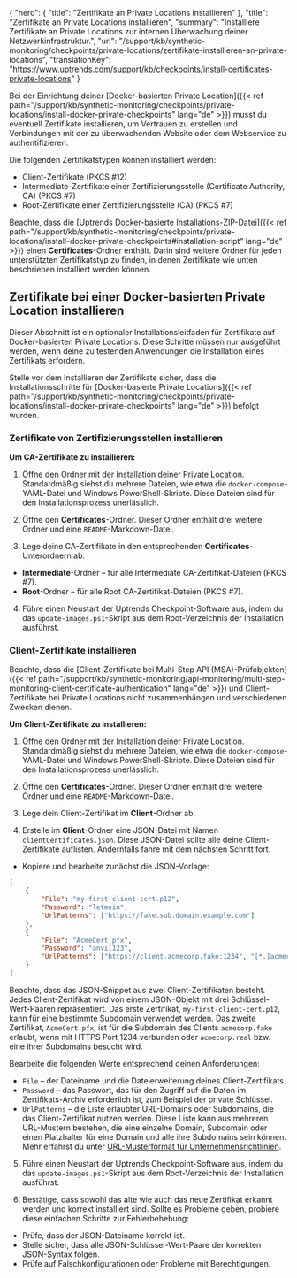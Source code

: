 {
  "hero": {
    "title": "Zertifikate an Private Locations installieren"
  },
  "title": "Zertifikate an Private Locations installieren",
  "summary": "Installiere Zertifikate an Private Locations zur internen Überwachung deiner Netzwerkinfrastruktur.",
  "url": "/support/kb/synthetic-monitoring/checkpoints/private-locations/zertifikate-installieren-an-private-locations",
  "translationKey": "https://www.uptrends.com/support/kb/checkpoints/install-certificates-private-locations"
}


Bei der Einrichtung deiner [Docker-basierten Private Location]({{< ref path="/support/kb/synthetic-monitoring/checkpoints/private-locations/install-docker-private-checkpoints" lang="de" >}}) musst du eventuell Zertifikate installieren, um Vertrauen zu erstellen und Verbindungen mit der zu überwachenden Website oder dem Webservice zu authentifizieren.

Die folgenden Zertifikatstypen können installiert werden:

- Client-Zertifikate (PKCS #12)
- Intermediate-Zertifikate einer Zertifizierungsstelle (Certificate Authority, CA) (PKCS #7)
- Root-Zertifikate einer Zertifizierungsstelle (CA) (PKCS #7)

Beachte, dass die [Uptrends Docker-basierte Installations-ZIP-Datei]({{< ref path="/support/kb/synthetic-monitoring/checkpoints/private-locations/install-docker-private-checkpoints#installation-script" lang="de" >}}) einen **Certificates**-Ordner enthält. Darin sind weitere Ordner für jeden unterstützten Zertifikatstyp zu finden, in denen Zertifikate wie unten beschrieben installiert werden können.

## Zertifikate bei einer Docker-basierten Private Location installieren

Dieser Abschnitt ist ein optionaler Installationsleitfaden für Zertifikate auf Docker-basierten Private Locations. Diese Schritte müssen nur ausgeführt werden, wenn deine zu testenden Anwendungen die Installation eines Zertifikats erfordern.

Stelle vor dem Installieren der Zertifikate sicher, dass die Installationsschritte für [Docker-basierte Private Locations]({{< ref path="/support/kb/synthetic-monitoring/checkpoints/private-locations/install-docker-private-checkpoints" lang="de" >}}) befolgt wurden.

### Zertifikate von Zertifizierungsstellen installieren

**Um CA-Zertifikate zu installieren:**

1. Öffne den Ordner mit der Installation deiner Private Location. Standardmäßig siehst du mehrere Dateien, wie etwa die `docker-compose`-YAML-Datei und Windows PowerShell-Skripte. Diese Dateien sind für den Installationsprozess unerlässlich.

2. Öffne den **Certificates**-Ordner. Dieser Ordner enthält drei weitere Ordner und eine `README`-Markdown-Datei.

3. Lege deine CA-Zertifikate in den entsprechenden **Certificates**-Unterordnern ab:

  - **Intermediate**-Ordner – für alle Intermediate CA-Zertifikat-Dateien (PKCS #7).
  - **Root**-Ordner – für alle Root CA-Zertifikat-Dateien (PKCS #7).
  
4. Führe einen Neustart der Uptrends Checkpoint-Software aus, indem du das `update-images.ps1`-Skript aus dem Root-Verzeichnis der Installation ausführst.

### Client-Zertifikate installieren

Beachte, dass die [Client-Zertifikate bei Multi-Step API (MSA)-Prüfobjekten]({{< ref path="/support/kb/synthetic-monitoring/api-monitoring/multi-step-monitoring-client-certificate-authentication" lang="de" >}}) und Client-Zertifikate bei Private Locations nicht zusammenhängen und verschiedenen Zwecken dienen.

**Um Client-Zertifikate zu installieren:**

1. Öffne den Ordner mit der Installation deiner Private Location. Standardmäßig siehst du mehrere Dateien, wie etwa die `docker-compose`-YAML-Datei und Windows PowerShell-Skripte. Diese Dateien sind für den Installationsprozess unerlässlich.

2. Öffne den **Certificates**-Ordner. Dieser Ordner enthält drei weitere Ordner und eine `README`-Markdown-Datei.

3. Lege dein Client-Zertifikat im **Client**-Ordner ab.

4. Erstelle im **Client**-Ordner eine JSON-Datei mit Namen `clientCertificates.json`. Diese JSON-Datei sollte alle deine Client-Zertifikate auflisten. Andernfalls fahre mit dem nächsten Schritt fort.

- Kopiere und bearbeite zunächst die JSON-Vorlage:

```json
[
    {
        "File": "my-first-client-cert.p12",
        "Password": "letmein",
        "UrlPatterns": ["https://fake.sub.domain.example.com"]
    },
    {
        "File": "AcmeCert.pfx",
        "Password": "anvil123",
        "UrlPatterns": ["https://client.acmecorp.fake:1234", "[*.]acmecorp.real"]
    }
]
```

Beachte, dass das JSON-Snippet aus zwei Client-Zertifikaten besteht. Jedes Client-Zertifikat wird von einem JSON-Objekt mit drei Schlüssel-Wert-Paaren repräsentiert. Das erste Zertifikat, `my-first-client-cert.p12`, kann für eine bestimmte Subdomain verwendet werden. Das zweite Zertifikat, `AcmeCert.pfx`, ist für die Subdomain des Clients `acmecorp.fake` erlaubt, wenn mit HTTPS Port 1234 verbunden oder `acmecorp.real` bzw. eine ihrer Subdomains besucht wird.

Bearbeite die folgenden Werte entsprechend deinen Anforderungen:

  - `File` – der Dateiname und die Dateierweiterung deines Client-Zertifikats.
  - `Password` – das Passwort, das für den Zugriff auf die Daten im Zertifikats-Archiv erforderlich ist, zum Beispiel der private Schlüssel.
  - `UrlPatterns` – die Liste erlaubter URL-Domains oder Subdomains, die das Client-Zertifikat nutzen werden. Diese Liste kann aus mehreren URL-Mustern bestehen, die eine einzelne Domain, Subdomain oder einen Platzhalter für eine Domain und alle ihre Subdomains sein können. Mehr erfährst du unter [URL-Musterformat für Unternehmensrichtlinien](https://chromeenterprise.google/intl/de_de/policies/url-patterns/).

5. Führe einen Neustart der Uptrends Checkpoint-Software aus, indem du das `update-images.ps1`-Skript aus dem Root-Verzeichnis der Installation ausführst.

6. Bestätige, dass sowohl das alte wie auch das neue Zertifikat erkannt werden und korrekt installiert sind. Sollte es Probleme geben, probiere diese einfachen Schritte zur Fehlerbehebung:

- Prüfe, dass der JSON-Dateiname korrekt ist.
- Stelle sicher, dass alle JSON-Schlüssel-Wert-Paare der korrekten JSON-Syntax folgen.
- Prüfe auf Falschkonfigurationen oder Probleme mit Berechtigungen.
